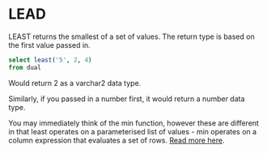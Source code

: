# LEAD

LEAST returns the smallest of a set of values. The return type is based on the first value passed in.

```sql
select least('5', 2, 4)
from dual
```

Would return 2 as a varchar2 data type.

Similarly, if you passed in a number first, it would return a number data type.

You may immediately think of the min function, however these are different in that least operates on a parameterised list of values - min operates on a column expression that evaluates a set of rows. [Read more here](MIN.md).
